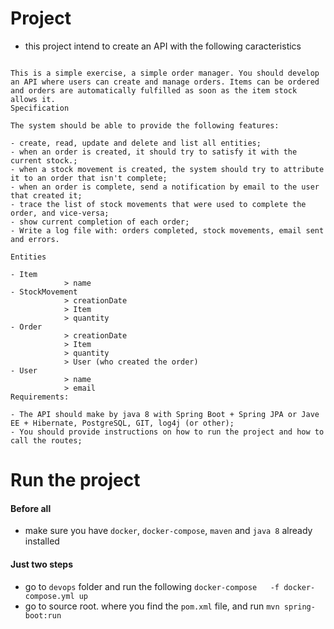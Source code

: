 # Project
- this project intend to create an API with the following caracteristics 
```

This is a simple exercise, a simple order manager. You should develop an API where users can create and manage orders. Items can be ordered and orders are automatically fulfilled as soon as the item stock allows it.
Specification

The system should be able to provide the following features:

- create, read, update and delete and list all entities;
- when an order is created, it should try to satisfy it with the current stock.;
- when a stock movement is created, the system should try to attribute it to an order that isn't complete;
- when an order is complete, send a notification by email to the user that created it;
- trace the list of stock movements that were used to complete the order, and vice-versa;
- show current completion of each order;
- Write a log file with: orders completed, stock movements, email sent and errors.

Entities

- Item
            > name
- StockMovement
            > creationDate
            > Item
            > quantity
- Order
            > creationDate
            > Item
            > quantity
            > User (who created the order)
- User
            > name
            > email
Requirements:

- The API should make by java 8 with Spring Boot + Spring JPA or Jave EE + Hibernate, PostgreSQL, GIT, log4j (or other);
- You should provide instructions on how to run the project and how to call the routes;
```
# Run the project
#### Before all 
- make sure you have `docker`, `docker-compose`, `maven` and `java 8` already installed

#### Just two steps
- go to `devops` folder and run the following `docker-compose   -f docker-compose.yml up`
- go to source root. where you find the `pom.xml` file, and run `mvn spring-boot:run`